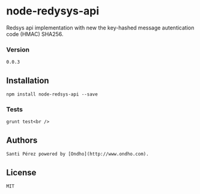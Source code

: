 # node-redysys-api

Redsys api implementation with new the key-hashed message autentication code (HMAC) SHA256.

### Version
	0.0.3

## Installation

	npm install node-redsys-api --save

### Tests
	
	grunt test<br />

## Authors

	Santi Pérez powered by [Ondho](http://www.ondho.com).

## License

	MIT
